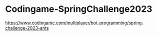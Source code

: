 # Codingame-SpringChallenge2023
https://www.codingame.com/multiplayer/bot-programming/spring-challenge-2023-ants
